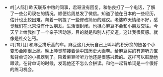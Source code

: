 - #[[人际]] 昨天联系中粮的同事，君哥没有回复，和怡良打了一个电话，了解了一些公司现在的情况。顺便给周总发了微信。知道了他在日本的一些经历，估计也比较困难。帮着一帆提了一些修改简历的建议。老婆昨天情绪不好，感觉我们在北京没有什么朋友。生活很封闭。也担心麻豆不会和小朋友交往。今天早上给我推了一个亲子活动游，目的就是和别人打交道。这让我很反感。就像是社交乞丐。
- #[[育儿]] 和麻豆拼乐高的车。麻豆这几天玩自己上叫叫的积分换的链各个小变形金刚很上瘾。晚上睡觉前接着读中国历史大画卷。给麻豆买的有道听力宝和背单词的小机器到了。陪着麻豆听听力他还是很感兴趣的。这样可以鼓励他跟读。在背单词的时候，发现他还不怎么会拼读。和他一起背单词是一个很好的练习机会。
